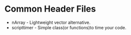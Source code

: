 Common Header Files
==================================
* nArray - Lightweight vector alternative.
* scripttimer - Simple class(or functions)to time your code.